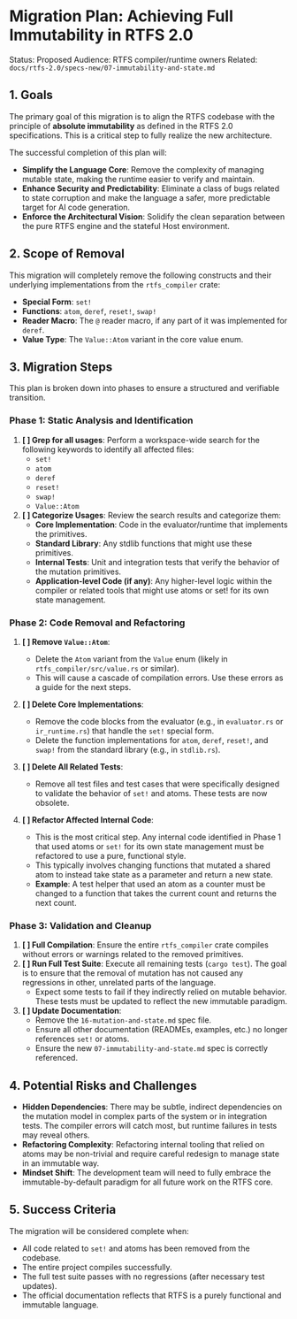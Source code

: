 # Migration Plan: Achieving Full Immutability in RTFS 2.0

Status: Proposed
Audience: RTFS compiler/runtime owners
Related: `docs/rtfs-2.0/specs-new/07-immutability-and-state.md`

## 1. Goals

The primary goal of this migration is to align the RTFS codebase with the principle of **absolute immutability** as defined in the RTFS 2.0 specifications. This is a critical step to fully realize the new architecture.

The successful completion of this plan will:
-   **Simplify the Language Core**: Remove the complexity of managing mutable state, making the runtime easier to verify and maintain.
-   **Enhance Security and Predictability**: Eliminate a class of bugs related to state corruption and make the language a safer, more predictable target for AI code generation.
-   **Enforce the Architectural Vision**: Solidify the clean separation between the pure RTFS engine and the stateful Host environment.

## 2. Scope of Removal

This migration will completely remove the following constructs and their underlying implementations from the `rtfs_compiler` crate:

-   **Special Form**: `set!`
-   **Functions**: `atom`, `deref`, `reset!`, `swap!`
-   **Reader Macro**: The `@` reader macro, if any part of it was implemented for `deref`.
-   **Value Type**: The `Value::Atom` variant in the core value enum.

## 3. Migration Steps

This plan is broken down into phases to ensure a structured and verifiable transition.

### Phase 1: Static Analysis and Identification

1.  **[ ] Grep for all usages**: Perform a workspace-wide search for the following keywords to identify all affected files:
    -   `set!`
    -   `atom`
    -   `deref`
    -   `reset!`
    -   `swap!`
    -   `Value::Atom`
2.  **[ ] Categorize Usages**: Review the search results and categorize them:
    -   **Core Implementation**: Code in the evaluator/runtime that implements the primitives.
    -   **Standard Library**: Any stdlib functions that might use these primitives.
    -   **Internal Tests**: Unit and integration tests that verify the behavior of the mutation primitives.
    -   **Application-level Code (if any)**: Any higher-level logic within the compiler or related tools that might use atoms or set! for its own state management.

### Phase 2: Code Removal and Refactoring

1.  **[ ] Remove `Value::Atom`**:
    -   Delete the `Atom` variant from the `Value` enum (likely in `rtfs_compiler/src/value.rs` or similar).
    -   This will cause a cascade of compilation errors. Use these errors as a guide for the next steps.

2.  **[ ] Delete Core Implementations**:
    -   Remove the code blocks from the evaluator (e.g., in `evaluator.rs` or `ir_runtime.rs`) that handle the `set!` special form.
    -   Delete the function implementations for `atom`, `deref`, `reset!`, and `swap!` from the standard library (e.g., in `stdlib.rs`).

3.  **[ ] Delete All Related Tests**:
    -   Remove all test files and test cases that were specifically designed to validate the behavior of `set!` and atoms. These tests are now obsolete.

4.  **[ ] Refactor Affected Internal Code**:
    -   This is the most critical step. Any internal code identified in Phase 1 that used atoms or `set!` for its own state management must be refactored to use a pure, functional style.
    -   This typically involves changing functions that mutated a shared atom to instead take state as a parameter and return a new state.
    -   **Example**: A test helper that used an atom as a counter must be changed to a function that takes the current count and returns the next count.

### Phase 3: Validation and Cleanup

1.  **[ ] Full Compilation**: Ensure the entire `rtfs_compiler` crate compiles without errors or warnings related to the removed primitives.
2.  **[ ] Run Full Test Suite**: Execute all remaining tests (`cargo test`). The goal is to ensure that the removal of mutation has not caused any regressions in other, unrelated parts of the language.
    -   Expect some tests to fail if they indirectly relied on mutable behavior. These tests must be updated to reflect the new immutable paradigm.
3.  **[ ] Update Documentation**:
    -   Remove the `16-mutation-and-state.md` spec file.
    -   Ensure all other documentation (READMEs, examples, etc.) no longer references `set!` or atoms.
    -   Ensure the new `07-immutability-and-state.md` spec is correctly referenced.

## 4. Potential Risks and Challenges

-   **Hidden Dependencies**: There may be subtle, indirect dependencies on the mutation model in complex parts of the system or in integration tests. The compiler errors will catch most, but runtime failures in tests may reveal others.
-   **Refactoring Complexity**: Refactoring internal tooling that relied on atoms may be non-trivial and require careful redesign to manage state in an immutable way.
-   **Mindset Shift**: The development team will need to fully embrace the immutable-by-default paradigm for all future work on the RTFS core.

## 5. Success Criteria

The migration will be considered complete when:
-   All code related to `set!` and atoms has been removed from the codebase.
-   The entire project compiles successfully.
-   The full test suite passes with no regressions (after necessary test updates).
-   The official documentation reflects that RTFS is a purely functional and immutable language.
